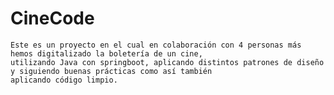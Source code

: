 # CineCode

    Este es un proyecto en el cual en colaboración con 4 personas más hemos digitalizado la boletería de un cine,
    utilizando Java con springboot, aplicando distintos patrones de diseño y siguiendo buenas prácticas como así también
    aplicando código limpio.
